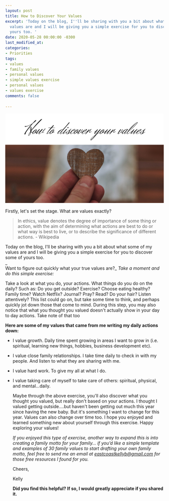 ```yaml
---
layout: post
title: How to Discover Your Values
excerpt: 'Today on the blog, I''ll be sharing with you a bit about what some of my
  values are and I will be giving you a simple exercise for you to discover some of
  yours too. '
date: 2020-05-28 00:00:00 -0300
last_modified_at: 
categories:
- Priorities
tags:
- values
- family values
- personal values
- simple values exercise
- personal values
- values exercise
comments: false

---
```

![](/assets/img/20200528_114030_0000.png)

Firstly, let's set the stage. What are values exactly? 

> In ethics, value denotes the degree of importance of some thing or action, with the aim of determining what actions are best to do or what way is best to live, or to describe the significance of different actions. - Wikipedia

Today on the blog, I'll be sharing with you a bit about what some of my values are and I will be giving you a simple exercise for you to discover some of yours too.   
 _  
Want to figure out quickly what your true values are?_ _Take a moment and do this simple exercise:_  
   
Take a look at what you do, your actions. What things do you do on the daily? Such as: Do you get outside? Exercise? Choose eating healthy? Family time? Watch Netflix? Journal? Pray? Read? Do your hair? Listen attentively? This list could go on, but take some time to think, and perhaps quickly jot down those that come to mind. During this step, you may also notice that what you thought you valued doesn't actually show in your day to day actions. Take note of that too   
   
**Here are some of my values that came from me writing my daily actions down:**

* I value growth. Daily time spent growing in areas I want to grow in (i.e. spiritual, learning new things, hobbies, business development etc). 
* I value close family relationships. I take time daily to check in with my people. And listen to what they are sharing with me. 
* I value hard work. To give my all at what I do. 
* I value taking care of myself to take care of others: spiritual, physical, and mental...daily.   
     
  Maybe through the above exercise, you'll also discover what you thought you valued, but really don't based on your actions. I thought I valued getting outside....but haven't been getting out much this year since having the new baby. But it's something I want to change for this year. Values can also change over time too. I hope you enjoyed and learned something new about yourself through this exercise. Happy exploring your values!  
     
  _If you enjoyed this type of exercise, another way to expand this is into creating a family motto for your family... if you’d like a simple template and examples of 30 family values to start drafting your own family motto, feel free to send me an email at_ [_eastcoastkellyb@gmail.com_](mailto:eastcoastkellyb@gmail.com) _for those free resources I found for you._  
     
  Cheers,

  Kelly

  **Did you find this helpful? If so, I would greatly appreciate if you shared it.**